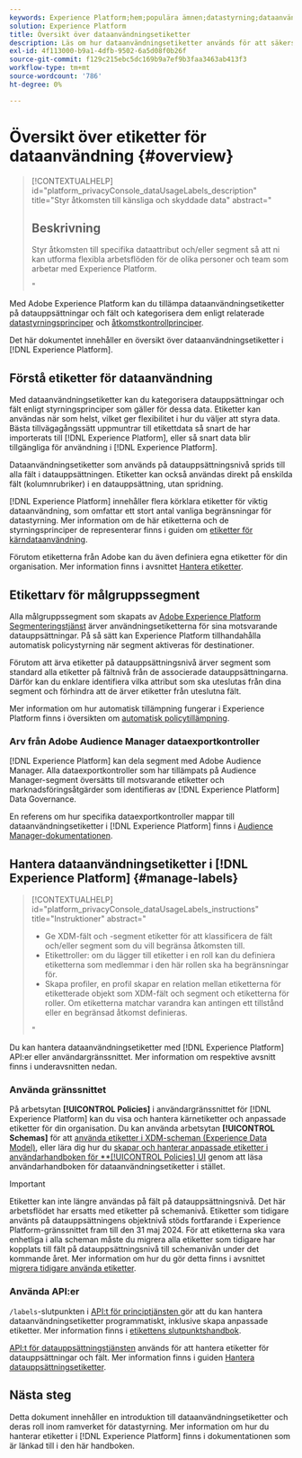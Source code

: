```yaml
---
keywords: Experience Platform;hem;populära ämnen;datastyrning;dataanvändningsetikett api;principtjänst api;dataanvändningsetiketter översikt
solution: Experience Platform
title: Översikt över dataanvändningsetiketter
description: Läs om hur dataanvändningsetiketter används för att säkerställa regelefterlevnad för datastyrning i Adobe Experience Platform.
exl-id: 4f113000-b9a1-4dfb-9502-6a5d08f0b26f
source-git-commit: f129c215ebc5dc169b9a7ef9b3faa3463ab413f3
workflow-type: tm+mt
source-wordcount: '786'
ht-degree: 0%

---
```


# Översikt över etiketter för dataanvändning {#overview}

>[!CONTEXTUALHELP]
>id="platform_privacyConsole_dataUsageLabels_description"
>title="Styr åtkomsten till känsliga och skyddade data"
>abstract="<h2>Beskrivning</h2><p>Styr åtkomsten till specifika dataattribut och/eller segment så att ni kan utforma flexibla arbetsflöden för de olika personer och team som arbetar med Experience Platform.</p>"

Med Adobe Experience Platform kan du tillämpa dataanvändningsetiketter på datauppsättningar och fält och kategorisera dem enligt relaterade [datastyrningsprinciper](../policies/overview.md) och [åtkomstkontrollprinciper](../../access-control/abac/ui/policies.md).

Det här dokumentet innehåller en översikt över dataanvändningsetiketter i [!DNL Experience Platform].

## Förstå etiketter för dataanvändning

Med dataanvändningsetiketter kan du kategorisera datauppsättningar och fält enligt styrningsprinciper som gäller för dessa data. Etiketter kan användas när som helst, vilket ger flexibilitet i hur du väljer att styra data. Bästa tillvägagångssätt uppmuntrar till etikettdata så snart de har importerats till [!DNL Experience Platform], eller så snart data blir tillgängliga för användning i [!DNL Experience Platform].

Dataanvändningsetiketter som används på datauppsättningsnivå sprids till alla fält i datauppsättningen. Etiketter kan också användas direkt på enskilda fält (kolumnrubriker) i en datauppsättning, utan spridning.

[!DNL Experience Platform] innehåller flera körklara etiketter för viktig dataanvändning, som omfattar ett stort antal vanliga begränsningar för datastyrning. Mer information om de här etiketterna och de styrningsprinciper de representerar finns i guiden om [etiketter för kärndataanvändning](reference.md).

Förutom etiketterna från Adobe kan du även definiera egna etiketter för din organisation. Mer information finns i avsnittet [Hantera etiketter](#manage-labels).

## Etikettarv för målgruppssegment

Alla målgruppssegment som skapats av [Adobe Experience Platform Segmenteringstjänst](../../segmentation/home.md) ärver användningsetiketterna för sina motsvarande datauppsättningar. På så sätt kan Experience Platform tillhandahålla automatisk policystyrning när segment aktiveras för destinationer.

Förutom att ärva etiketter på datauppsättningsnivå ärver segment som standard alla etiketter på fältnivå från de associerade datauppsättningarna. Därför kan du enklare identifiera vilka attribut som ska uteslutas från dina segment och förhindra att de ärver etiketter från uteslutna fält.

Mer information om hur automatisk tillämpning fungerar i Experience Platform finns i översikten om [automatisk policytillämpning](../enforcement/auto-enforcement.md).

### Arv från Adobe Audience Manager dataexportkontroller

[!DNL Experience Platform] kan dela segment med Adobe Audience Manager. Alla dataexportkontroller som har tillämpats på Audience Manager-segment översätts till motsvarande etiketter och marknadsföringsåtgärder som identifieras av [!DNL Experience Platform] Data Governance.

En referens om hur specifika dataexportkontroller mappar till dataanvändningsetiketter i [!DNL Experience Platform] finns i [Audience Manager-dokumentationen](https://experienceleague.adobe.com/docs/audience-manager/user-guide/implementation-integration-guides/integration-experience-platform/aam-aep-audience-sharing.html#aam-data-export-control-in-aep).

## Hantera dataanvändningsetiketter i [!DNL Experience Platform] {#manage-labels}

>[!CONTEXTUALHELP]
>id="platform_privacyConsole_dataUsageLabels_instructions"
>title="Instruktioner"
>abstract="<ul><li>Ge XDM-fält och -segment etiketter för att klassificera de fält och/eller segment som du vill begränsa åtkomsten till.</li><li>Etikettroller: om du lägger till etiketter i en roll kan du definiera etiketterna som medlemmar i den här rollen ska ha begränsningar för.</li><li>Skapa profiler, en profil skapar en relation mellan etiketterna för etiketterade objekt som XDM-fält och segment och etiketterna för roller. Om etiketterna matchar varandra kan antingen ett tillstånd eller en begränsad åtkomst definieras.</li></ul>"

Du kan hantera dataanvändningsetiketter med [!DNL Experience Platform] API:er eller användargränssnittet. Mer information om respektive avsnitt finns i underavsnitten nedan.

### Använda gränssnittet

På arbetsytan **[!UICONTROL Policies]** i användargränssnittet för [!DNL Experience Platform] kan du visa och hantera kärnetiketter och anpassade etiketter för din organisation. Du kan använda arbetsytan **[!UICONTROL Schemas]** för att [använda etiketter i XDM-scheman (Experience Data Model)](../../xdm/tutorials/labels.md), eller lära dig hur du [skapar och hanterar anpassade etiketter i användarhandboken för **[!UICONTROL Policies] UI](./user-guide.md) genom att läsa användarhandboken för dataanvändningsetiketter i stället.

>[!IMPORTANT]
>
>Etiketter kan inte längre användas på fält på datauppsättningsnivå. Det här arbetsflödet har ersatts med etiketter på schemanivå. Etiketter som tidigare använts på datauppsättningens objektnivå stöds fortfarande i Experience Platform-gränssnittet fram till den 31 maj 2024. För att etiketterna ska vara enhetliga i alla scheman måste du migrera alla etiketter som tidigare har kopplats till fält på datauppsättningsnivå till schemanivån under det kommande året. Mer information om hur du gör detta finns i avsnittet [migrera tidigare använda etiketter](../e2e.md#migrate-labels).

### Använda API:er

`/labels`-slutpunkten i [ API:t för principtjänsten ](https://www.adobe.io/experience-platform-apis/references/policy-service/) gör att du kan hantera dataanvändningsetiketter programmatiskt, inklusive skapa anpassade etiketter. Mer information finns i [etikettens slutpunktshandbok](../api/labels.md).

[API:t för datauppsättningstjänsten](https://www.adobe.io/experience-platform-apis/references/dataset-service/) används för att hantera etiketter för datauppsättningar och fält. Mer information finns i guiden [Hantera datauppsättningsetiketter](./dataset-api.md).

## Nästa steg

Detta dokument innehåller en introduktion till dataanvändningsetiketter och deras roll inom ramverket för datastyrning. Mer information om hur du hanterar etiketter i [!DNL Experience Platform] finns i dokumentationen som är länkad till i den här handboken.
